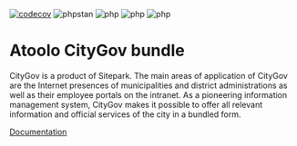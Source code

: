 [![codecov](https://codecov.io/gh/sitepark/atoolo-citygov-bundle/graph/badge.svg?token=hKftWsicHB)](https://codecov.io/gh/sitepark/atoolo-citygov-bundle)
![phpstan](https://img.shields.io/badge/PHPStan-level%209-brightgreen)
![php](https://img.shields.io/badge/PHP-8.1-blue)
![php](https://img.shields.io/badge/PHP-8.2-blue)
![php](https://img.shields.io/badge/PHP-8.3-blue)

# Atoolo CityGov bundle

CityGov is a product of Sitepark. The main areas of application of CityGov are the Internet presences of municipalities and district administrations as well as their employee portals on the intranet. As a pioneering information management system, CityGov makes it possible to offer all relevant information and official services of the city in a bundled form.

[Documentation](https://sitepark.github.io/atoolo-docs/develop/bundles/citygov/)
